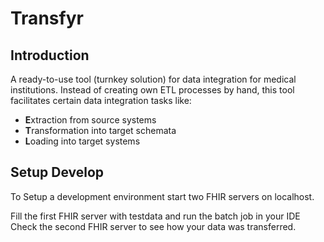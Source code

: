 # Transfyr

## Introduction

A ready-to-use tool (turnkey solution) for data integration for medical institutions. Instead of creating own ETL processes by hand, this tool facilitates certain data integration tasks like:

- **E**xtraction from source systems
- **T**ransformation into target schemata
- **L**oading into target systems

## Setup Develop

To Setup a development environment start two FHIR servers on localhost.

Fill the first FHIR server with testdata and run the batch job in your IDE
Check the second FHIR server to see how your data was transferred.
